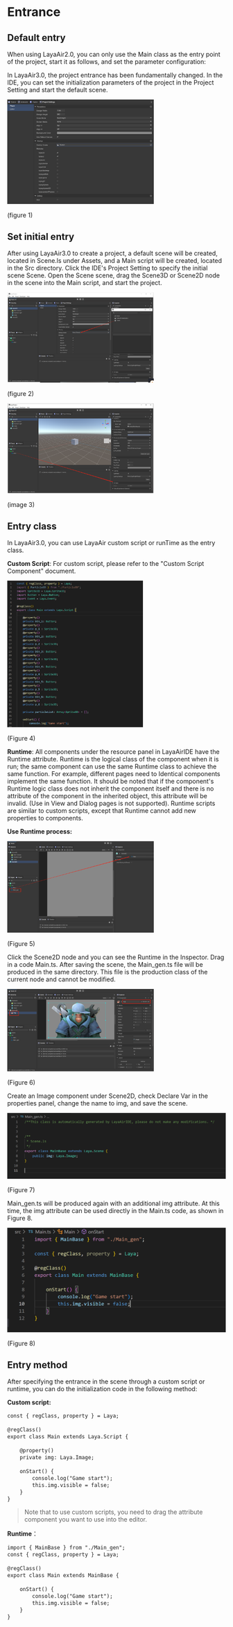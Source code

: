 # Entrance



## Default entry

When using LayaAir2.0, you can only use the Main class as the entry point of the project, start it as follows, and set the parameter configuration:

In LayaAir3.0, the project entrance has been fundamentally changed. In the IDE, you can set the initialization parameters of the project in the Project Setting and start the default scene.

<img src="images/1.png" alt="image-20221101111121282" style="zoom: 33%;" />

(figure 1)

## Set initial entry

After using LayaAir3.0 to create a project, a default scene will be created, located in Scene.ls under Assets, and a Main script will be created, located in the Src directory. Click the IDE's Project Setting to specify the initial scene Scene. Open the Scene scene, drag the Scene3D or Scene2D node in the scene into the Main script, and start the project.

<img src="images/2.png" alt="image-20221101112639072" style="zoom:33%;" />

(figure 2)

<img src="images/3.png" alt="image-20221101112526695" style="zoom:33%;" />

(image 3)

## Entry class

In LayaAir3.0, you can use LayaAir custom script or runTime as the entry class.

**Custom Script**: For custom script, please refer to the "Custom Script Component" document.

<img src="images/4.png" alt="image-20221102172202163" style="zoom:33%;" />

(Figure 4)

**Runtime**: All components under the resource panel in LayaAirIDE have the Runtime attribute. Runtime is the logical class of the component when it is run; the same component can use the same Runtime class to achieve the same function. For example, different pages need to Identical components implement the same function. It should be noted that if the component's Runtime logic class does not inherit the component itself and there is no attribute of the component in the inherited object, this attribute will be invalid. (Use in View and Dialog pages is not supported). Runtime scripts are similar to custom scripts, except that Runtime cannot add new properties to components.

**Use Runtime process:**

<img src="images/5.png" alt="image-20221102172605933" style="zoom:33%;" />

(Figure 5)

Click the Scene2D node and you can see the Runtime in the Inspector. Drag in a code Main.ts. After saving the scene, the Main_gen.ts file will be produced in the same directory. This file is the production class of the current node and cannot be modified.

<img src="images/6.png" alt="image-20221102173139912" style="zoom:33%;" />

(Figure 6)

Create an Image component under Scene2D, check Declare Var in the properties panel, change the name to img, and save the scene.

<img src="images/7.png" alt="image-20221102173503223" style="zoom:50%;" />

(Figure 7)

Main_gen.ts will be produced again with an additional img attribute. At this time, the img attribute can be used directly in the Main.ts code, as shown in Figure 8.

<img src="images/8.png" alt="image-20221102173659012" style="zoom:50%;" />

(Figure 8)



## Entry method

After specifying the entrance in the scene through a custom script or runtime, you can do the initialization code in the following method:

**Custom script:**

```
const { regClass, property } = Laya;

@regClass()
export class Main extends Laya.Script {

	@property()
	private img: Laya.Image; 	 

	onStart() {
    	console.log("Game start");
    	this.img.visible = false;
	}
}
```

> Note that to use custom scripts, you need to drag the attribute component you want to use into the editor.

**Runtime**：

```
import { MainBase } from "./Main_gen";
const { regClass, property } = Laya;

@regClass()
export class Main extends MainBase {

	onStart() {
    	console.log("Game start");
    	this.img.visible = false;
	}
}
```




